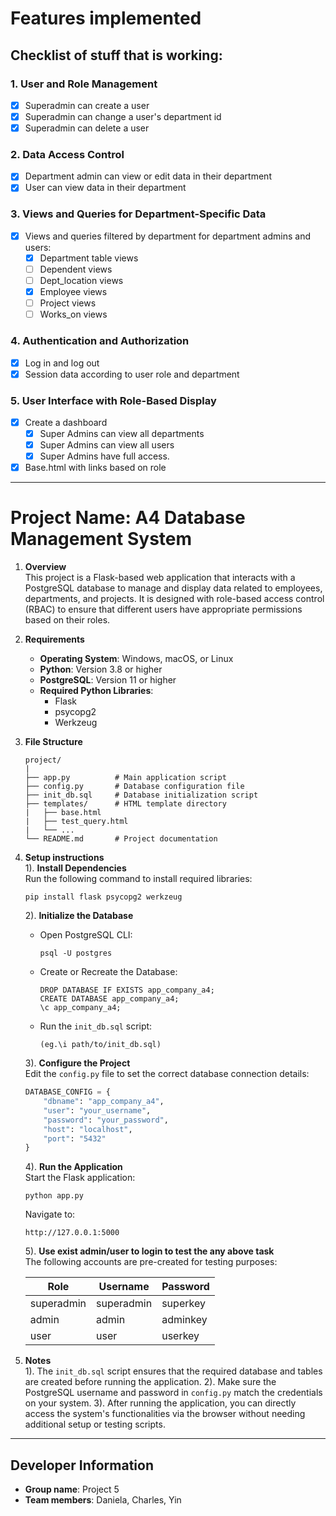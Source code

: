 # **Features implemented**

## **Checklist of stuff that is working:**

### 1. User and Role Management
- [x] Superadmin can create a user
- [x] Superadmin can change a user's department id
- [x] Superadmin can delete a user

### 2. Data Access Control
- [x] Department admin can view or edit data in their department
- [x] User can view data in their department

### 3. Views and Queries for Department-Specific Data
- [x] Views and queries filtered by department for department admins and users:
  - [x] Department table views
  - [ ] Dependent views
  - [ ] Dept_location views
  - [x] Employee views
  - [ ] Project views
  - [ ] Works_on views

### 4. Authentication and Authorization
- [x] Log in and log out
- [x] Session data according to user role and department

### 5. User Interface with Role-Based Display
- [x] Create a dashboard
    - [x] Super Admins can view all departments
    - [x] Super Admins can view all users
    - [x] Super Admins have full access.   
- [x] Base.html with links based on role

---

# Project Name: A4 Database Management System  
1. **Overview**  
   This project is a Flask-based web application that interacts with a PostgreSQL
   database to manage and display data related to employees, departments, and
   projects. It is designed with role-based access control (RBAC) to ensure that
   different users have appropriate permissions based on their roles.

2. **Requirements**
   - **Operating System**: Windows, macOS, or Linux
   - **Python**: Version 3.8 or higher
   - **PostgreSQL**: Version 11 or higher
   - **Required Python Libraries**:
     - Flask
     - psycopg2
     - Werkzeug

3. **File Structure**
    ```plaintext
    project/
    |
    ├── app.py          # Main application script
    ├── config.py       # Database configuration file
    ├── init_db.sql     # Database initialization script
    ├── templates/      # HTML template directory
    |   ├── base.html
    |   ├── test_query.html
    |   └── ...
    └── README.md       # Project documentation
    ```

4. **Setup instructions**  
   1). **Install Dependencies**  
    Run the following command to install required libraries:
      ```plaintext
      pip install flask psycopg2 werkzeug
      ```

   2). **Initialize the Database**  
      - Open PostgreSQL CLI:
        ```plaintext
        psql -U postgres
        ```
      - Create or Recreate the Database:
        ```plaintext
        DROP DATABASE IF EXISTS app_company_a4;
        CREATE DATABASE app_company_a4;
        \c app_company_a4;
        ```
      - Run the `init_db.sql` script:
        ```plaintext
        (eg.\i path/to/init_db.sql)
        ```

   3). **Configure the Project**  
      Edit the `config.py` file to set the correct database connection details:
      ```python
      DATABASE_CONFIG = {
          "dbname": "app_company_a4",
          "user": "your_username",
          "password": "your_password",
          "host": "localhost",
          "port": "5432"
      }
      ```

   4). **Run the Application**  
      Start the Flask application:
      ```plaintext
      python app.py
      ```
      Navigate to:
      ```plaintext
      http://127.0.0.1:5000
      ```
   5). **Use exist admin/user to login to test the any above task**  
    The following accounts are pre-created for testing purposes:  

    | Role        | Username      | Password           |
    |-------------|---------------|--------------------|
    | superadmin  | superadmin    | superkey     |
    | admin       | admin         | adminkey           |
    | user        | user          | userkey            |       
        
5. **Notes**  
   1). The `init_db.sql` script ensures that the required database and tables are created before running the application.
   2). Make sure the PostgreSQL username and password in `config.py` match the credentials on your system.
   3). After running the application, you can directly access the system's functionalities via the browser without needing additional setup or testing scripts.

---
## **Developer Information**
- **Group name**: Project 5  
- **Team members**: Daniela, Charles, Yin

